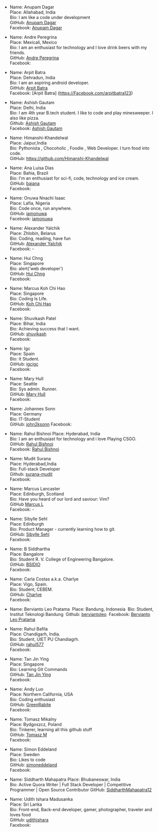 -  Name: Anupam Dagar  
   Place: Allahabad, India  
   Bio: I am like a code under development  
   GitHub: [Anupam Dagar](https://github.com/Anupam-dagar)    
   Facebook: [Anupam Dagar](https://www.facebook.com/invincible.anupam)    

-  Name:  Andre Peregrina  
   Place: Mexicali, Mexico  
   Bio:  I am an enthusiast for technology and I love drink beers with my friends.  
   GitHub: [Andre Peregrina](https://github.com/andreperegrina)  
   Facebook:
   
-  Name:  Arpit Batra  
   Place: Dehradun, India  
   Bio: I am an aspiring android developer.  
   GitHub: [Arpit Batra](https://github.com/arpitbatra123)  
   Facebook: [Arpit Batra] (https://Facebook.com/arpitbatra123)  

-  Name: Ashish Gautam  
   Place: Delhi, India  
   Bio: I am 4th year B.tech student. I like to code and play minesweeper. I also like pizza.  
   Github: [Ashish Gautam](https://github.com/gautam2705)  
   Facebook: [Ashish Gautam](https://www.facebook.com/gautam2705)  
   
-  Name:  Himanshi-Khandelwal  
   Place: Jaipur,India  
   Bio:  Pythonista , Chocoholic ,  Foodie , Web Developer. I turn food into code.  
   GitHub: https://github.com/Himanshi-Khandelwal
  
-  Name: Ana Luísa Dias  
   Place: Bahia, Brazil  
   Bio: I'm an enthusiast for sci-fi, code, technology and ice cream.  
   GitHub: [baiana](https://github.com/baiana)  
   Facebook:  

-  Name: Onuwa Nnachi Isaac  
   Place: Lafia, Nigeria  
   Bio: Code once, run anywhere.  
   GitHub: [iamonuwa](https://github.com/iamonuwa)  
   Facebook: [iamonuwa](https://facebook.com/iamonuwa)  

-  Name:  Alexander Yalchik  
   Place: Zhlobin, Belarus  
   Bio: Coding, reading, have fun  
   GitHub: [Alexander Yalchik](https://github.com/OMGHaveFun)  
   Facebook: -  

-  Name:  Hui Chng  
   Place: Singapore  
   Bio:  alert('web developer')  
   GitHub: [Hui Chng](https://github.com/huiyie)  
   Facebook:  

-  Name:  Marcus Koh Chi Hao  
   Place: Singapore  
   Bio:  Coding Is Life.  
   GitHub: [Koh Chi Hao](https://github.com/kohchihao)  
   Facebook: 
   
-  Name: Shuvikash Patel  
   Place: Bihar, India  
   Bio: Achieving success that I want.  
   GitHub: [shuvikash](https://github.com/shuvikash)    
   Facebook: 

-  Name:  Igc  
   Place: Spain  
   Bio:  It Student.  
   GitHub: [igcigc](https://github.com/igcigc)  
   Facebook: 
   
- Name: Mary Hull  
  Place: Seattle  
  Bio: Sys admin. Runner.   
  GitHub: [Mary Hull](https://github.com/thegreyelephant)  
  Facebook:  
  
- Name: Johannes Sonn  
  Place: Germany  
  Bio: IT-Student   
  GitHub: [john2ksonn](https://github.com/john2ksonn) 
  Facebook:  


- Name: Rahul Bishnoi 
  Place: Hyderabad, India  
  Bio:  I am an enthusiast for technology and i love Playing CSGO.  
  GitHub: [Rahul Bishnoi](https://github.com/nanspro)  
  Facebook:	[Rahul Bishnoi](https://facebook.com/nanpros)
   
- Name: Mudit Surana  
  Place: Hyderabad,India  
  Bio: Full-stack Developer  
  Github: [surana-mudit](https://github.com/surana-mudit)  
  Facebook:  

- Name: Marcus Lancaster  
  Place: Edinburgh, Scotland  
  Bio: Have you heard of our lord and saviour: Vim?  
  GitHub [Marcus L](https://github.com/questionmarcus)  
  Facebook: -  
  
- Name: Sibylle Sehl  
  Place: Edinburgh  
  Bio: Product Manager - currently learning how to git.  
  GitHub: [Sibylle Sehl](https://github.com/alaskaa)  
  Facebook:  
    
- Name: B Siddhartha  
  Place: Bangalore  
  Bio: Student R. V. College of Engineering Bangalore.  
  GitHub: [BSIDIO](https://github.com/bsidio)  
  Facebook: 
  
- Name: Carla Costas a.k.a. Charlye  
  Place: Vigo, Spain.  
  Bio: Student, CEBEM.  
  GitHub: [Charlye](https://github.com/costassolla)  
  Facebook: 
  
- Name: Bervianto Leo Pratama
  Place: Bandung, Indonesia
  Bio: Student, Institut Teknologi Bandung
  Github: [berviantoleo](https://github.com/berviantoleo)
  Facebook: [Bervianto Leo Pratama](https://facebook.com/bervianto.leo)

- Name: Rahul Bafila  
  Place: Chandigarh, India.  
  Bio: Student, UIET PU Chandiagrh.  
  GitHub: [rahul577](https://github.com/rahul577)  
  Facebook:  
  
-  Name:  Tan Jin Ying  
   Place: Singapore  
   Bio:  Learning Git Commands  
   GitHub: [Tan Jin Ying](https://github.com/jinyingtan)  
   Facebook:  
   
  - Name: Andy Luo  
    Place: Northern California, USA  
    Bio: Coding enthusiast  
    GitHub: [GreenRabite](https://github.com/GreenRabite)  
    Facebook:  

-  Name: Tomasz Mikalny  
   Place: Bydgoszcz, Poland  
   Bio: Tinkerer, learning all this github stuff  
   GitHub: [Tomasz M](https://github.com/Nabuchodonozor)  
   Facebook:  
   
- Name: Simon Eddeland  
  Place: Sweden  
  Bio: Likes to code  
  GitHub: [simoneddeland](https://github.com/simoneddeland)  
  Facebook:  
  
-  Name: Siddharth Mahapatra 
   Place: Bhubaneswar, India  
   Bio: Active Quora Writer | Full Stack Developer | Competitive Programmer | Open Source Contributor
   GitHub: [SiddharthMahapatra12](https://github.com/SiddharthMahapatra12)    
  
- Name: Udith Ishara Madusanka  
  Place: Sri Lanka  
  Bio: Front-end, Back-end developer, gamer, photographer, traveler and loves food  
  GitHub: [udithishara](https://github.com/udithishara)  
  Facebook:  